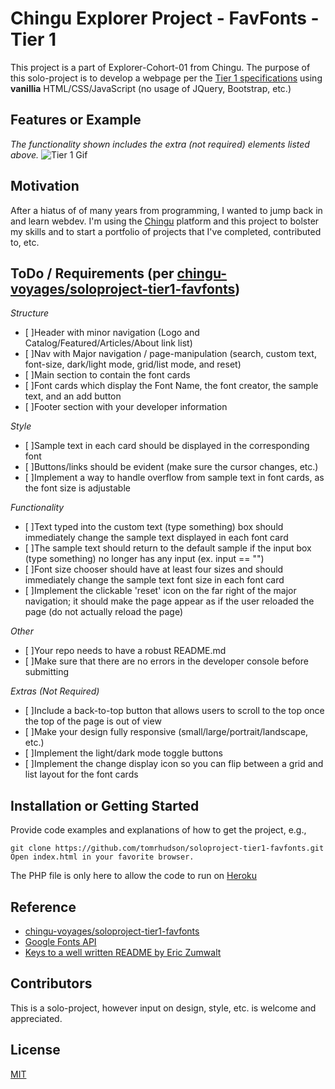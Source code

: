 # Chingu Explorer Project - FavFonts - Tier 1

This project is a part of Explorer-Cohort-01 from Chingu. The purpose of this solo-project is to develop a webpage per the [Tier 1 specifications](https://github.com/chingu-voyages/soloproject-tier1-favfonts) using **vanillia** HTML/CSS/JavaScript (no usage of JQuery, Bootstrap, etc.)

## Features or Example

*The functionality shown includes the extra (not required) elements listed above.*
![Tier 1 Gif](./assets/tier1Preview.gif)

## Motivation

After a hiatus of of many years from programming, I wanted to jump back in and learn webdev. I'm using the [Chingu](https://www.chingu.io) platform and this project to bolster my skills and to start a portfolio of projects that I've completed, contributed to, etc.

## ToDo / Requirements (per [chingu-voyages/soloproject-tier1-favfonts](https://github.com/chingu-voyages/soloproject-tier1-favfonts))

*Structure*
- [ ]Header with minor navigation (Logo and Catalog/Featured/Articles/About link list)
- [ ]Nav with Major navigation / page-manipulation (search, custom text, font-size, dark/light mode, grid/list mode, and reset)
- [ ]Main section to contain the font cards
- [ ]Font cards which display the Font Name, the font creator, the sample text, and an add button
- [ ]Footer section with your developer information

*Style*
- [ ]Sample text in each card should be displayed in the corresponding font
- [ ]Buttons/links should be evident (make sure the cursor changes, etc.)
- [ ]Implement a way to handle overflow from sample text in font cards, as the font size is adjustable

*Functionality*
- [ ]Text typed into the custom text (type something) box should immediately change the sample text displayed in each font card
- [ ]The sample text should return to the default sample if the input box (type something) no longer has any input (ex. input == "")
- [ ]Font size chooser should have at least four sizes and should immediately change the sample text font size in each font card
- [ ]Implement the clickable 'reset' icon on the far right of the major navigation; it should make the page appear as if the user reloaded the page (do not actually reload the page)

*Other*
- [ ]Your repo needs to have a robust README.md
- [ ]Make sure that there are no errors in the developer console before submitting

*Extras (Not Required)*
- [ ]Include a back-to-top button that allows users to scroll to the top once the top of the page is out of view
- [ ]Make your design fully responsive (small/large/portrait/landscape, etc.)
- [ ]Implement the light/dark mode toggle buttons
- [ ]Implement the change display icon so you can flip between a grid and list layout for the font cards

## Installation or Getting Started

Provide code examples and explanations of how to get the project, e.g.,

	git clone https://github.com/tomrhudson/soloproject-tier1-favfonts.git
  	Open index.html in your favorite browser.

The PHP file is only here to allow the code to run on [Heroku](https://heroku.com)

## Reference

+ [chingu-voyages/soloproject-tier1-favfonts](https://github.com/chingu-voyages/soloproject-tier1-favfonts)
+ [Google Fonts API](https://developers.google.com/fonts/)
+ [Keys to a well written README by Eric Zumwalt](https://medium.com/chingu/keys-to-a-well-written-readme-55c53d34fe6d)

## Contributors

This is a solo-project, however input on design, style, etc. is welcome and appreciated.

## License

[MIT](http://opensource.org/licenses/mit-license.php)
